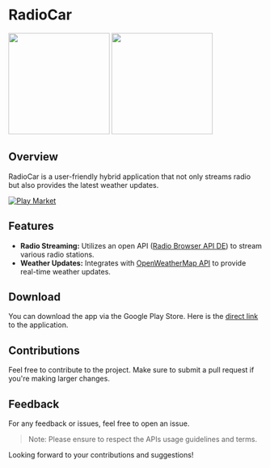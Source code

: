 # RadioCar

<p float="left">
  <img src="https://play-lh.googleusercontent.com/st_fiS0E-RXNKdWUmKvQwnknGPPBWPAWHp9F_TRhIaTeb9hOwZsvllJRhIqmhgWnnbU=w1052-h592-rw" width="200" />
  <img src="https://play-lh.googleusercontent.com/e9cDxGle6DMtQHBISLUrv3sQ8X8nZH-FtXHPuk_1TfWceepoglWlOmlPuQLEK8vm-1Y=w1052-h592-rw" width="200" /> 
</p>


## Overview
RadioCar is a user-friendly hybrid application that not only streams radio but also provides the latest weather updates.

[![Play Market](https://play.google.com/intl/uk/badges/static/images/badges/en_badge_web_generic.png)](https://play.google.com/store/apps/details?id=com.maestrovs.radiocar)


## Features
- **Radio Streaming:** Utilizes an open API ([Radio Browser API DE](http://de1.api.radio-browser.info)) to stream various radio stations.
- **Weather Updates:** Integrates with [OpenWeatherMap API](https://api.openweathermap.org/) to provide real-time weather updates.

## Download
You can download the app via the Google Play Store. Here is the [direct link](https://play.google.com/store/apps/details?id=com.maestrovs.radiocar) to the application.

## Contributions
Feel free to contribute to the project. Make sure to submit a pull request if you're making larger changes.

## Feedback
For any feedback or issues, feel free to open an issue.

> Note: Please ensure to respect the APIs usage guidelines and terms.

Looking forward to your contributions and suggestions!
